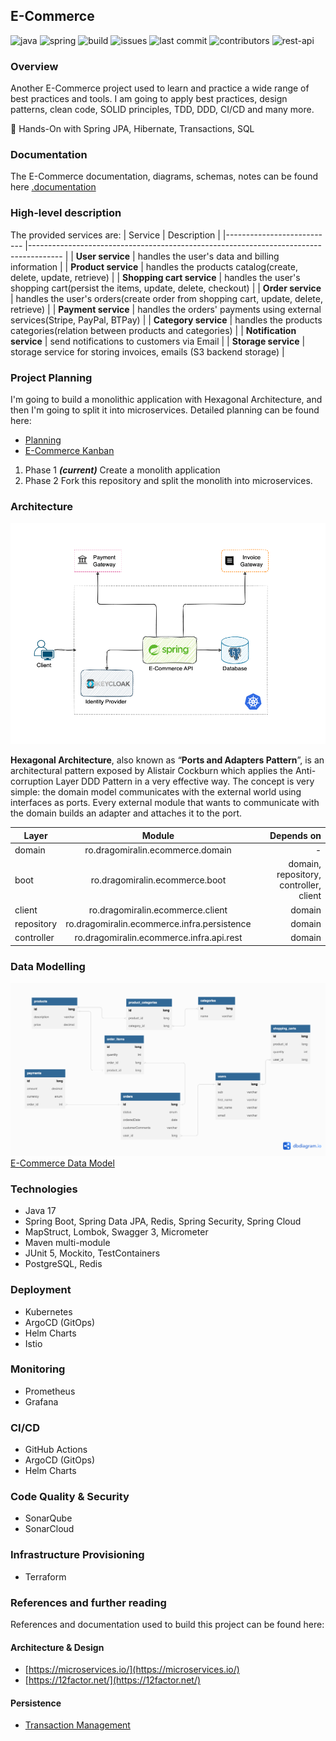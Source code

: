 ## E-Commerce

![java](https://img.shields.io/badge/Java-17-green)
![spring](https://img.shields.io/badge/Spring-3.0.0-green)
![build](https://img.shields.io/github/actions/workflow/status/dragomiralin/e-commerce/ci.yaml)
![issues](https://img.shields.io/github/issues/dragomiralin/e-commerce)
![last commit](https://img.shields.io/github/last-commit/dragomiralin/e-commerce)
![contributors](https://img.shields.io/github/contributors/dragomiralin/e-commerce)
![rest-api](https://img.shields.io/badge/REST-API-violet)

### Overview

Another E-Commerce project used to learn and practice a wide range of best practices and tools.
I am going to apply best practices, design patterns, clean code, SOLID principles, TDD, DDD, CI/CD and many more.

:dancers: Hands-On with Spring JPA, Hibernate, Transactions, SQL

### Documentation

The E-Commerce documentation, diagrams, schemas, notes can be found
here [.documentation](https://github.com/DragomirAlin/e-commerce/tree/main/.documentation)

### High-level description

The provided services are:
| Service | Description |
|--------------------------- |-------------------------------------------------------------------------------------- |
| **User service**            | handles the user's data and billing information |
| **Product service**        | handles the products catalog(create, delete, update, retrieve)                        |
| **Shopping cart service**    | handles the user's shopping cart(persist the items, update, delete, checkout) |
| **Order service**            | handles the user's orders(create order from shopping cart, update, delete, retrieve) |
| **Payment service**        | handles the orders' payments using external services(Stripe, PayPal, BTPay)            |
| **Category service**        | handles the products categories(relation between products and categories) |
| **Notification service**        | send notifications to customers via Email |
| **Storage service**        | storage service for storing invoices, emails (S3 backend storage) |

### Project Planning

I'm going to build a monolithic application with Hexagonal Architecture, and then I'm going to split it into
microservices.
Detailed planning can be found here:

- [Planning](./documentation/planning.md)
- [E-Commerce Kanban](https://github.com/DragomirAlin/spring-transactions/projects/1)

1. Phase 1 ***(current)***
   Create a monolith application
2. Phase 2
   Fork this repository and split the monolith into microservices.

### Architecture

![Architecture](.documentation/img/architecture/ecommerce_architecture_0.0.1.png)

**Hexagonal Architecture**, also known as “**Ports and Adapters Pattern**”, is an architectural pattern exposed by
Alistair
Cockburn which applies the Anti-corruption Layer DDD Pattern in a very effective way. The concept is very simple: the
domain model communicates with the external world using interfaces as ports. Every external module that wants to
communicate with the domain builds an adapter and attaches it to the port.

| Layer      |                   Module                    |                             Depends on |
|------------|:-------------------------------------------:|---------------------------------------:|
| domain     |      ro.dragomiralin.ecommerce.domain       |                                      - |
| boot       |       ro.dragomiralin.ecommerce.boot        | domain, repository, controller, client |
| client     |      ro.dragomiralin.ecommerce.client       |                                 domain |
| repository | ro.dragomiralin.ecommerce.infra.persistence |                                 domain |
| controller |  ro.dragomiralin.ecommerce.infra.api.rest   |                                 domain |

### Data Modelling

![Diagram](.documentation/img/db_diagram/db_diagram_0.0.1.png)
[E-Commerce Data Model](./documentation/dbdiagram.md)

### Technologies
- Java 17
- Spring Boot, Spring Data JPA, Redis, Spring Security, Spring Cloud
- MapStruct, Lombok, Swagger 3, Micrometer
- Maven multi-module
- JUnit 5, Mockito, TestContainers
- PostgreSQL, Redis

### Deployment
- Kubernetes
- ArgoCD (GitOps)
- Helm Charts
- Istio

### Monitoring
- Prometheus
- Grafana

### CI/CD
- GitHub Actions
- ArgoCD (GitOps)
- Helm Charts

### Code Quality & Security
- SonarQube
- SonarCloud

### Infrastructure Provisioning
- Terraform

### References and further reading

References and documentation used to build this project can be found here:

#### Architecture & Design

- [https://microservices.io/](https://microservices.io/)
- [https://12factor.net/](https://12factor.net/)

#### Persistence

- [Transaction Management](https://docs.spring.io/spring-framework/docs/4.2.x/spring-framework-reference/html/transaction.html#:~:text=The%20Spring%20Framework%20provides%20a,Java%20Data%20Objects%20(JDO).)


